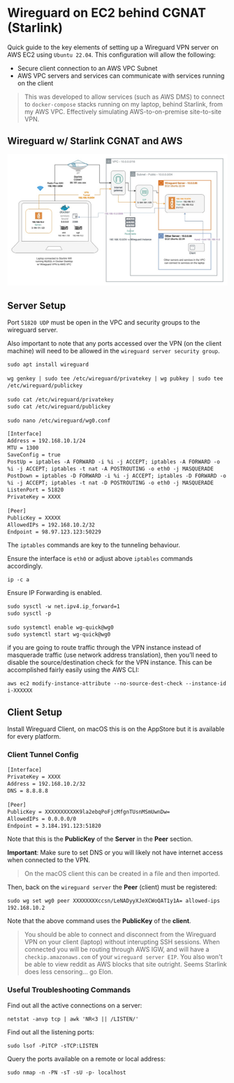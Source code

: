 # Wireguard on EC2 behind CGNAT (Starlink)
Quick guide to the key elements of setting up a Wireguard VPN server on AWS EC2 using `Ubuntu 22.04`.  This configuration will allow the following:

- Secure client connection to an AWS VPC Subnet
- AWS VPC servers and services can communicate with services running on the client

> This was developed to allow services (such as AWS DMS) to connect to `docker-compose` stacks running on my laptop, behind Starlink, from my AWS VPC.  Effectively simulating AWS-to-on-premise site-to-site VPN.  

## Wireguard w/ Starlink CGNAT and AWS

![Wireguard VPN AWS CGNAT](examples/wireguard-vpn-aws-starlink.jpg)

## Server Setup

Port `51820 UDP` must be open in the VPC and security groups to the wireguard server.

Also important to note that any ports accessed over the VPN (on the client machine) will need to be allowed in the `wireguard server security group`.

```
sudo apt install wireguard

wg genkey | sudo tee /etc/wireguard/privatekey | wg pubkey | sudo tee /etc/wireguard/publickey

sudo cat /etc/wireguard/privatekey
sudo cat /etc/wireguard/publickey

sudo nano /etc/wireguard/wg0.conf
```

```
[Interface]
Address = 192.168.10.1/24
MTU = 1300
SaveConfig = true
PostUp = iptables -A FORWARD -i %i -j ACCEPT; iptables -A FORWARD -o %i -j ACCEPT; iptables -t nat -A POSTROUTING -o eth0 -j MASQUERADE
PostDown = iptables -D FORWARD -i %i -j ACCEPT; iptables -D FORWARD -o %i -j ACCEPT; iptables -t nat -D POSTROUTING -o eth0 -j MASQUERADE
ListenPort = 51820
PrivateKey = XXXX

[Peer]
PublicKey = XXXXX
AllowedIPs = 192.168.10.2/32
Endpoint = 98.97.123.123:50229
```

The `iptables` commands are key to the tunneling behaviour.

Ensure the interface is `eth0` or adjust above `iptables` commands accordingly.
```
ip -c a
```

Ensure IP Forwarding is enabled.

```
sudo sysctl -w net.ipv4.ip_forward=1
sudo sysctl -p

sudo systemctl enable wg-quick@wg0
sudo systemctl start wg-quick@wg0
```

if you are going to route traffic through the VPN instance instead of masquerade traffic (use network address translation), then you’ll need to disable the source/destination check for the VPN instance. This can be accomplished fairly easily using the AWS CLI:

```
aws ec2 modify-instance-attribute --no-source-dest-check --instance-id i-XXXXXX
```

## Client Setup

Install Wireguard Client, on macOS this is on the AppStore but it is available for every platform.

### Client Tunnel Config

```
[Interface]
PrivateKey = XXXX
Address = 192.168.10.2/32
DNS = 8.8.8.8

[Peer]
PublicKey = XXXXXXXXXXK9la2ebqPoFjcMfgnTUsnMSmUwnDw=
AllowedIPs = 0.0.0.0/0
Endpoint = 3.184.191.123:51820
```

Note that this is the __PublicKey__ of the __Server__ in the __Peer__ section.

__Important__: Make sure to set DNS or you will likely not have internet access when connected to the VPN.

> On the macOS client this can be created in a file and then imported.

Then, back on the `wireguard server` the __Peer__ (client) must be registered:

```
sudo wg set wg0 peer XXXXXXXXccsn/LeNADyyXJeXCWoQAT1y1A= allowed-ips 192.168.10.2
```

Note that the above command uses the __PublicKey__ of the __client__.  

> You should be able to connect and disconnect from the Wireguard VPN on your client (laptop) without interupting SSH sessions.  When connected you will be routing through AWS IGW, and will have a `checkip.amazonaws.com` of your `wireguard server EIP`.  You also won't be able to view reddit as AWS blocks that site outright.  Seems Starlink does less censoring... go Elon.

### Useful Troubleshooting Commands

Find out all the active connections on a server:
```
netstat -anvp tcp | awk 'NR<3 || /LISTEN/'
```

Find out all the listening ports:
```
sudo lsof -PiTCP -sTCP:LISTEN
```

Query the ports available on a remote or local address:
```
sudo nmap -n -PN -sT -sU -p- localhost
```
